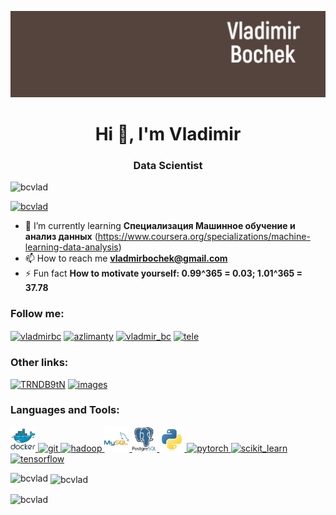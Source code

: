![Header](https://github.com/BcVlad/bcvlad/blob/main/assets/header.SvCyB.png)

<h1 align="center">Hi 👋, I'm Vladimir</h1>
<h3 align="center">Data Scientist</h3>

<p align="left"> <img src="https://komarev.com/ghpvc/?username=bcvlad&label=Profile%20views&color=0e75b6&style=flat" alt="bcvlad" /> </p>

<p align="left"> <a href="https://github.com/ryo-ma/github-profile-trophy"><img src="https://github-profile-trophy.vercel.app/?username=bcvlad" alt="bcvlad" /></a> </p>


- 🌱 I’m currently learning **Специализация Машинное обучение и анализ данных** (https://www.coursera.org/specializations/machine-learning-data-analysis)
- 📫 How to reach me **vladmirbochek@gmail.com**
- ⚡ Fun fact **How to motivate yourself: 0.99^365 = 0.03; 1.01^365 = 37.78**

<h3 align="left">Follow me:</h3>
<p align="left">

<a href="https://linkedin.com/in/vladmirbc" target="blank"><img align="center" src="https://cdn.jsdelivr.net/npm/simple-icons@3.0.1/icons/linkedin.svg" alt="vladmirbc" height="30" width="40" /></a>
<a href="https://kaggle.com/azlimanty" target="blank"><img align="center" src="https://cdn.jsdelivr.net/npm/simple-icons@3.0.1/icons/kaggle.svg" alt="azlimanty" height="30" width="40" /></a>
<a href="https://instagram.com/vladmir_bc" target="blank"><img align="center" src="https://cdn.jsdelivr.net/npm/simple-icons@3.0.1/icons/instagram.svg" alt="vladmir_bc" height="30" width="40" /></a>
<a href="https://t.me/vladmir_bc" target="blank"><img align="center" src="https://i.ibb.co/S7Lx4NM/tele.png" alt="tele" border="0" height="40" width="40"></a>
</p>

<h3 align="left">Other links:</h3>
<a href="https://stepik.org/users/97079898" target="blank"><img src="https://i.ibb.co/z8hFrNQ/TRNDB9tN.png" alt="TRNDB9tN" border="0" height="40" width="40"></a>
<a href="https://www.coursera.org/user/4f24abb3c60396f13e50c0bd691f13a2" target="blank"><img src="https://i.ibb.co/3Ffc1TB/images.png" alt="images" border="0" height="40" width="40"></a>

<h3 align="left">Languages and Tools:</h3>
<p align="left"> <a href="https://www.docker.com/" target="_blank"> <img src="https://raw.githubusercontent.com/devicons/devicon/master/icons/docker/docker-original-wordmark.svg" alt="docker" width="40" height="40"/> </a> <a href="https://git-scm.com/" target="_blank"> <img src="https://www.vectorlogo.zone/logos/git-scm/git-scm-icon.svg" alt="git" width="40" height="40"/> </a> <a href="https://hadoop.apache.org/" target="_blank"> <img src="https://www.vectorlogo.zone/logos/apache_hadoop/apache_hadoop-icon.svg" alt="hadoop" width="40" height="40"/> </a> <a href="https://www.mysql.com/" target="_blank"> <img src="https://raw.githubusercontent.com/devicons/devicon/master/icons/mysql/mysql-original-wordmark.svg" alt="mysql" width="40" height="40"/> </a> <a href="https://www.postgresql.org" target="_blank"> <img src="https://raw.githubusercontent.com/devicons/devicon/master/icons/postgresql/postgresql-original-wordmark.svg" alt="postgresql" width="40" height="40"/> </a> <a href="https://www.python.org" target="_blank"> <img src="https://raw.githubusercontent.com/devicons/devicon/master/icons/python/python-original.svg" alt="python" width="40" height="40"/> </a> <a href="https://pytorch.org/" target="_blank"> <img src="https://www.vectorlogo.zone/logos/pytorch/pytorch-icon.svg" alt="pytorch" width="40" height="40"/> </a> <a href="https://scikit-learn.org/" target="_blank"> <img src="https://upload.wikimedia.org/wikipedia/commons/0/05/Scikit_learn_logo_small.svg" alt="scikit_learn" width="40" height="40"/> </a> <a href="https://www.tensorflow.org" target="_blank"> <img src="https://www.vectorlogo.zone/logos/tensorflow/tensorflow-icon.svg" alt="tensorflow" width="40" height="40"/> </a> </p>

<p><img align="left" src="https://github-readme-stats.vercel.app/api/top-langs?username=bcvlad&show_icons=true&locale=en&layout=compact" alt="bcvlad" /></p>

<p>&nbsp;<img align="center" src="https://github-readme-stats.vercel.app/api?username=bcvlad&show_icons=true&locale=en" alt="bcvlad" /></p>

<p><img align="center" src="https://github-readme-streak-stats.herokuapp.com/?user=bcvlad&" alt="bcvlad" /></p>
